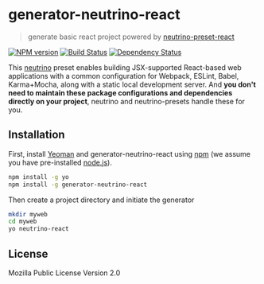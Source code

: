 # generator-neutrino-react
> generate basic react project powered by [neutrino-preset-react](https://github.com/mozilla-neutrino/neutrino-preset-react)

[![NPM version][npm-image]][npm-url] [![Build Status][travis-image]][travis-url] [![Dependency Status][daviddm-image]][daviddm-url]

This [neutrino](https://github.com/mozilla-neutrino/neutrino) preset enables building JSX-supported React-based web applications with a common configuration for Webpack, ESLint, Babel, Karma+Mocha, along with a static local development server. And **you don't need to maintain these package configurations and dependencies directly on your project**, neutrino and neutrino-presets handle these for you.

## Installation

First, install [Yeoman](http://yeoman.io) and generator-neutrino-react using [npm](https://www.npmjs.com/) (we assume you have pre-installed [node.js](https://nodejs.org/)).

```bash
npm install -g yo
npm install -g generator-neutrino-react
```

Then create a project directory and initiate the generator

```bash
mkdir myweb
cd myweb
yo neutrino-react
```

## License

Mozilla Public License Version 2.0


[npm-image]: https://badge.fury.io/js/generator-neutrino-react.svg
[npm-url]: https://npmjs.org/package/generator-neutrino-react
[travis-image]: https://travis-ci.org/gasolin/generator-neutrino-react.svg?branch=master
[travis-url]: https://travis-ci.org/gasolin/generator-neutrino-react
[daviddm-image]: https://david-dm.org/gasolin/generator-neutrino-react.svg?theme=shields.io
[daviddm-url]: https://david-dm.org/gasolin/generator-neutrino-react
